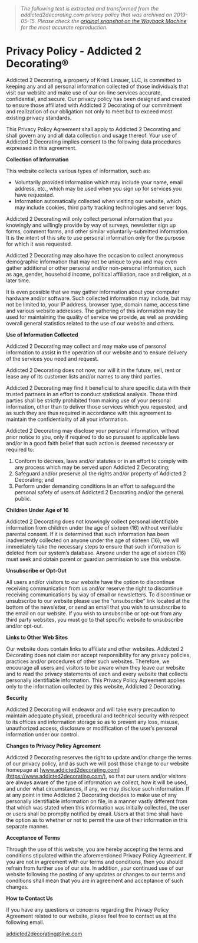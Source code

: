 > *The following text is extracted and transformed from the addicted2decorating.com privacy policy that was archived on 2019-05-15. Please check the [original snapshot on the Wayback Machine](https://web.archive.org/web/20190515215333id_/https%3A//www.addicted2decorating.com/privacy-policy) for the most accurate reproduction.*

# Privacy Policy - Addicted 2 Decorating®

Addicted 2 Decorating, a property of Kristi Linauer, LLC, is committed to keeping any and all personal information collected of those individuals that visit our website and make use of our on-line services accurate, confidential, and secure. Our privacy policy has been designed and created to ensure those affiliated with Addicted 2 Decorating of our commitment and realization of our obligation not only to meet but to exceed most existing privacy standards.

This Privacy Policy Agreement shall apply to Addicted 2 Decorating and shall govern any and all data collection and usage thereof. Your use of Addicted 2 Decorating implies consent to the following data procedures expressed in this agreement.

**Collection of Information**

This website collects various types of information, such as:

  * Voluntarily provided information which may include your name, email address, etc., which may be used when you sign up for services you have requested.
  * Information automatically collected when visiting our website, which may include cookies, third party tracking technologies and server logs.



Addicted 2 Decorating will only collect personal information that you knowingly and willingly provide by way of surveys, newsletter sign up forms, comment forms, and other similar voluntarily-submitted information. It is the intent of this site to use personal information only for the purpose for which it was requested.

Addicted 2 Decorating may also have the occasion to collect anonymous demographic information that may not be unique to you and may even gather additional or other personal and/or non-personal information, such as age, gender, household income, political affiliation, race and religion, at a later time.

It is even possible that we may gather information about your computer hardware and/or software. Such collected information may include, but may not be limited to, your IP address, browser type, domain name, access time and various website addresses. The gathering of this information may be used for maintaining the quality of service we provide, as well as providing overall general statistics related to the use of our website and others.

**Use of Information Collected**

Addicted 2 Decorating may collect and may make use of personal information to assist in the operation of our website and to ensure delivery of the services you need and request.

Addicted 2 Decorating does not now, nor will it in the future, sell, rent or lease any of its customer lists and/or names to any third parties.

Addicted 2 Decorating may find it beneficial to share specific data with their trusted partners in an effort to conduct statistical analysis. Those third parties shall be strictly prohibited from making use of your personal information, other than to deliver those services which you requested, and as such they are thus required in accordance with this agreement to maintain the confidentiality of all your information.

Addicted 2 Decorating may disclose your personal information, without prior notice to you, only if required to do so pursuant to applicable laws and/or in a good faith belief that such action is deemed necessary or required to:

  1. Conform to decrees, laws and/or statutes or in an effort to comply with any process which may be served upon Addicted 2 Decorating;
  2. Safeguard and/or preserve all the rights and/or property of Addicted 2 Decorating; and
  3. Perform under demanding conditions in an effort to safeguard the personal safety of users of Addicted 2 Decorating and/or the general public.



**Children Under Age of 16**

Addicted 2 Decorating does not knowingly collect personal identifiable information from children under the age of sixteen (16) without verifiable parental consent. If it is determined that such information has been inadvertently collected on anyone under the age of sixteen (16), we will immediately take the necessary steps to ensure that such information is deleted from our system’s database. Anyone under the age of sixteen (16) must seek and obtain parent or guardian permission to use this website.

**Unsubscribe or Opt-Out**

All users and/or visitors to our website have the option to discontinue receiving communication from us and/or reserve the right to discontinue receiving communications by way of email or newsletters. To discontinue or unsubscribe to our website please use the “unsubscribe” link located at the bottom of the newsletter, or send an email that you wish to unsubscribe to the email on our website. If you wish to unsubscribe or opt-out from any third party websites, you must go to that specific website to unsubscribe and/or opt-out.

**Links to Other Web Sites**

Our website does contain links to affiliate and other websites. Addicted 2 Decorating does not claim nor accept responsibility for any privacy policies, practices and/or procedures of other such websites. Therefore, we encourage all users and visitors to be aware when they leave our website and to read the privacy statements of each and every website that collects personally identifiable information. This Privacy Policy Agreement applies only to the information collected by this website, Addicted 2 Decorating.

**Security**

Addicted 2 Decorating will endeavor and will take every precaution to maintain adequate physical, procedural and technical security with respect to its offices and information storage so as to prevent any loss, misuse, unauthorized access, disclosure or modification of the user’s personal information under our control.

**Changes to Privacy Policy Agreement**

Addicted 2 Decorating reserves the right to update and/or change the terms of our privacy policy, and as such we will post those change to our website homepage at [www.addicted2decorating.com](https://www.addicted2decorating.com/), so that our users and/or visitors are always aware of the type of information we collect, how it will be used, and under what circumstances, if any, we may disclose such information. If at any point in time Addicted 2 Decorating decides to make use of any personally identifiable information on file, in a manner vastly different from that which was stated when this information was initially collected, the user or users shall be promptly notified by email. Users at that time shall have the option as to whether or not to permit the use of their information in this separate manner.

**Acceptance of Terms**

Through the use of this website, you are hereby accepting the terms and conditions stipulated within the aforementioned Privacy Policy Agreement. If you are not in agreement with our terms and conditions, then you should refrain from further use of our site. In addition, your continued use of our website following the posting of any updates or changes to our terms and conditions shall mean that you are in agreement and acceptance of such changes.

**How to Contact Us**

If you have any questions or concerns regarding the Privacy Policy Agreement related to our website, please feel free to contact us at the following email.

addicted2decorating@live.com
